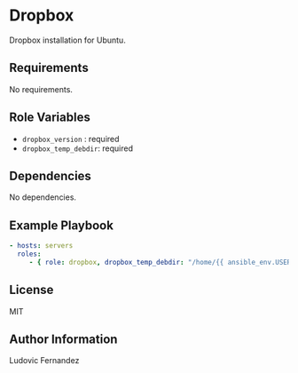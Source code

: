 # Dropbox

Dropbox installation for Ubuntu.

## Requirements

No requirements.

## Role Variables

- `dropbox_version` : required
- `dropbox_temp_debdir`: required

## Dependencies

No dependencies.

## Example Playbook

```yml
- hosts: servers
  roles:
     - { role: dropbox, dropbox_temp_debdir: "/home/{{ ansible_env.USER }}/Downloads" }
```

## License

MIT

## Author Information

Ludovic Fernandez
